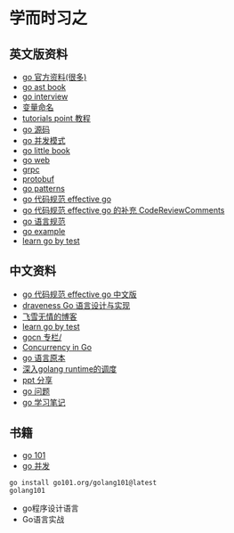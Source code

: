 # 学而时习之

## 英文版资料
- [go 官方资料(很多)](https://gitee.com/waterloocode/go/wikis/Learn?sort_id=3786971)
- [go ast book](https://github.com/chai2010/go-ast-book)
- [go interview](https://github.com/shomali11/go-interview)
- [变量命名](https://github.com/kettanaito/naming-cheatsheet)
- [tutorials point 教程](https://www.tutorialspoint.com/go/index.htm)
- [go 源码](https://gitee.com/waterloocode/go)
- [go 并发模式](https://gitee.com/waterloocode/go-concurrency-patterns)
- [go little book](https://www.openmymind.net/The-Little-Go-Book/)
- [go web]()
- [grpc](https://grpc.io/)
- [protobuf]()
- [go patterns]()
- [go 代码规范 effective go](https://golang.org/doc/effective_go)
- [go 代码规范 effective go 的补充 CodeReviewComments](https://github.com/golang/go/wiki/CodeReviewComments)
- [go 语言规范](https://golang.org/ref/spec)
- [go example](https://gobyexample.com/)
- [learn go by test](https://quii.gitbook.io/learn-go-with-tests/)
## 中文资料

- [go 代码规范 effective go 中文版](https://learnku.com/docs/effective-go/2020)
- [draveness Go 语言设计与实现](https://draveness.me/golang/)
- [飞雪无情的博客](https://www.flysnow.org/)
- [learn go by test](https://quii.gitbook.io/learn-go-with-tests/)
- [gocn 专栏/](https://c.gocn.vip/)
- [Concurrency in Go]()
- [go 语言原本](https://golang.design/under-the-hood/)
- [深入golang runtime的调度](https://zboya.github.io/post/go_scheduler/)
- [ppt 分享](https://github.com/yifhao/share)
- [go 问题](https://golang.design/go-questions/map/principal/)
- [go 学习笔记](https://github.com/qyuhen/book)
## 书籍

- [go 101 ](https://go101.org/article/101.html)
- [go 并发 ](https://www.kancloud.cn/mutouzhang/go)

```
go install go101.org/golang101@latest
golang101
```
- go程序设计语言
- Go语言实战
